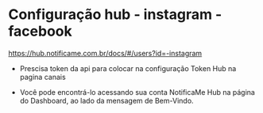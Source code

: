 # Configuração hub - instagram - facebook

https://hub.notificame.com.br/docs/#/users?id=-instagram

- Prescisa token da api para colocar na configuração Token Hub na pagina canais

- Você pode encontrá-lo acessando sua conta NotificaMe Hub na página do Dashboard, ao lado da mensagem de Bem-Vindo.
